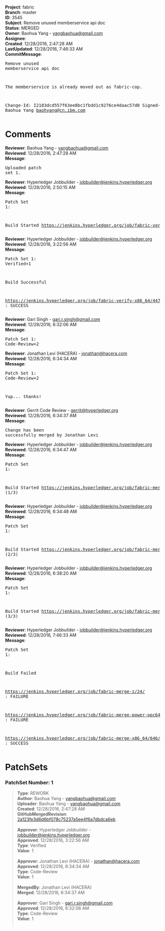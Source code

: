 <strong>Project</strong>: fabric<br><strong>Branch</strong>: master<br><strong>ID</strong>: 3545<br><strong>Subject</strong>: Remove unused memberservice api doc<br><strong>Status</strong>: MERGED<br><strong>Owner</strong>: Baohua Yang - yangbaohua@gmail.com<br><strong>Assignee</strong>:<br><strong>Created</strong>: 12/28/2016, 2:47:28 AM<br><strong>LastUpdated</strong>: 12/28/2016, 7:46:33 AM<br><strong>CommitMessage</strong>:<br><pre>Remove unused memberservice api doc

The memberservice is already moved out as fabric-cop.

Change-Id: I2183dcd557f63ee8bc1fbdd1c9276ce4daac57d0
Signed-off-by: Baohua Yang <baohyang@cn.ibm.com>
</pre><h1>Comments</h1><strong>Reviewer</strong>: Baohua Yang - yangbaohua@gmail.com<br><strong>Reviewed</strong>: 12/28/2016, 2:47:28 AM<br><strong>Message</strong>: <pre>Uploaded patch set 1.</pre><strong>Reviewer</strong>: Hyperledger Jobbuilder - jobbuilder@jenkins.hyperledger.org<br><strong>Reviewed</strong>: 12/28/2016, 2:50:15 AM<br><strong>Message</strong>: <pre>Patch Set 1:

Build Started https://jenkins.hyperledger.org/job/fabric-verify-x86_64/4478/</pre><strong>Reviewer</strong>: Hyperledger Jobbuilder - jobbuilder@jenkins.hyperledger.org<br><strong>Reviewed</strong>: 12/28/2016, 3:22:56 AM<br><strong>Message</strong>: <pre>Patch Set 1: Verified+1

Build Successful 

https://jenkins.hyperledger.org/job/fabric-verify-x86_64/4478/ : SUCCESS</pre><strong>Reviewer</strong>: Gari Singh - gari.r.singh@gmail.com<br><strong>Reviewed</strong>: 12/28/2016, 6:32:06 AM<br><strong>Message</strong>: <pre>Patch Set 1: Code-Review+2</pre><strong>Reviewer</strong>: Jonathan Levi (HACERA) - jonathan@hacera.com<br><strong>Reviewed</strong>: 12/28/2016, 6:34:34 AM<br><strong>Message</strong>: <pre>Patch Set 1: Code-Review+2

Yup... thanks!</pre><strong>Reviewer</strong>: Gerrit Code Review - gerrit@hyperledger.org<br><strong>Reviewed</strong>: 12/28/2016, 6:34:37 AM<br><strong>Message</strong>: <pre>Change has been successfully merged by Jonathan Levi</pre><strong>Reviewer</strong>: Hyperledger Jobbuilder - jobbuilder@jenkins.hyperledger.org<br><strong>Reviewed</strong>: 12/28/2016, 6:34:47 AM<br><strong>Message</strong>: <pre>Patch Set 1:

Build Started https://jenkins.hyperledger.org/job/fabric-merge-power-ppc64le/24/ (1/3)</pre><strong>Reviewer</strong>: Hyperledger Jobbuilder - jobbuilder@jenkins.hyperledger.org<br><strong>Reviewed</strong>: 12/28/2016, 6:34:48 AM<br><strong>Message</strong>: <pre>Patch Set 1:

Build Started https://jenkins.hyperledger.org/job/fabric-merge-z/24/ (2/3)</pre><strong>Reviewer</strong>: Hyperledger Jobbuilder - jobbuilder@jenkins.hyperledger.org<br><strong>Reviewed</strong>: 12/28/2016, 6:38:20 AM<br><strong>Message</strong>: <pre>Patch Set 1:

Build Started https://jenkins.hyperledger.org/job/fabric-merge-x86_64/646/ (3/3)</pre><strong>Reviewer</strong>: Hyperledger Jobbuilder - jobbuilder@jenkins.hyperledger.org<br><strong>Reviewed</strong>: 12/28/2016, 7:46:33 AM<br><strong>Message</strong>: <pre>Patch Set 1:

Build Failed 

https://jenkins.hyperledger.org/job/fabric-merge-z/24/ : FAILURE

https://jenkins.hyperledger.org/job/fabric-merge-power-ppc64le/24/ : FAILURE

https://jenkins.hyperledger.org/job/fabric-merge-x86_64/646/ : SUCCESS</pre><h1>PatchSets</h1><h3>PatchSet Number: 1</h3><blockquote><strong>Type</strong>: REWORK<br><strong>Author</strong>: Baohua Yang - yangbaohua@gmail.com<br><strong>Uploader</strong>: Baohua Yang - yangbaohua@gmail.com<br><strong>Created</strong>: 12/28/2016, 2:47:28 AM<br><strong>GitHubMergedRevision</strong>: [2a123fe3d6d6bf078c75237a5ee4f6a7dbdca6eb](https://github.com/hyperledger-gerrit-archive/fabric/commit/2a123fe3d6d6bf078c75237a5ee4f6a7dbdca6eb)<br><br><strong>Approver</strong>: Hyperledger Jobbuilder - jobbuilder@jenkins.hyperledger.org<br><strong>Approved</strong>: 12/28/2016, 3:22:56 AM<br><strong>Type</strong>: Verified<br><strong>Value</strong>: 1<br><br><strong>Approver</strong>: Jonathan Levi (HACERA) - jonathan@hacera.com<br><strong>Approved</strong>: 12/28/2016, 6:34:34 AM<br><strong>Type</strong>: Code-Review<br><strong>Value</strong>: 1<br><br><strong>MergedBy</strong>: Jonathan Levi (HACERA)<br><strong>Merged</strong>: 12/28/2016, 6:34:37 AM<br><br><strong>Approver</strong>: Gari Singh - gari.r.singh@gmail.com<br><strong>Approved</strong>: 12/28/2016, 6:32:06 AM<br><strong>Type</strong>: Code-Review<br><strong>Value</strong>: 1<br><br></blockquote>